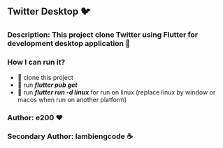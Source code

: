 ## Twitter Desktop :bird:

### Description: This project clone Twitter using Flutter for development desktop application :tada:

### How I can run it?
- :rocket: clone this project
- :rocket: run ***flutter pub get***
- :rocket: run ***flutter run -d linux*** for run on linux (replace linux by window or macos when run on another platform)

### Author: e200 :heart:

### Secondary Author: lambiengcode :coffee:
